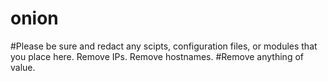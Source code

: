 # onion
#Please be sure and redact any scipts, configuration files, or modules that you place here. Remove IPs. Remove hostnames.
#Remove anything of value.
